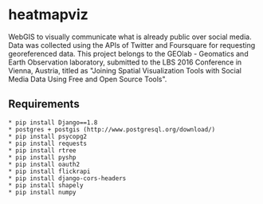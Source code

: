 # heatmapviz
WebGIS to visually communicate what is already public over social media. Data was collected using the APIs of Twitter and Foursquare for requesting georeferenced data. This project belongs to the GEOlab - Geomatics and Earth Observation laboratory, submitted to the LBS 2016 Conference in Vienna, Austria, titled as "Joining Spatial Visualization Tools with Social Media Data Using Free and Open Source Tools".

Requirements
-------------

    * pip install Django==1.8
    * postgres + postgis (http://www.postgresql.org/download/)
    * pip install psycopg2
    * pip install requests
    * pip install rtree
    * pip install pyshp
    * pip install oauth2
    * pip install flickrapi
    * pip install django-cors-headers
    * pip install shapely
    * pip install numpy
